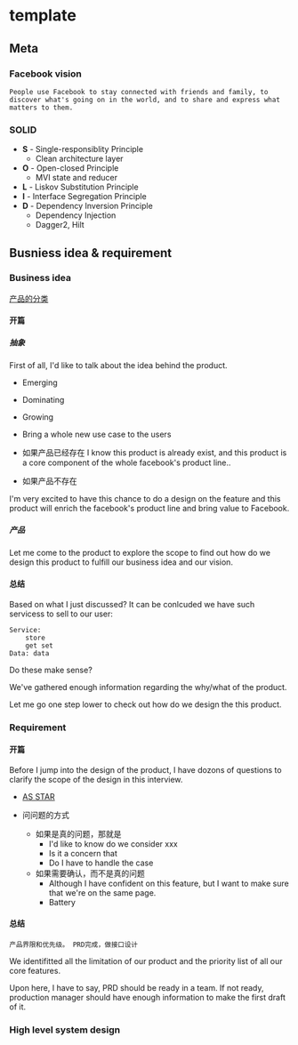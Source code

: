 # template

## Meta
### Facebook vision
    People use Facebook to stay connected with friends and family, to discover what's going on in the world, and to share and express what matters to them.

### SOLID
* **S** - Single-responsiblity Principle
    * Clean architecture layer
* **O** - Open-closed Principle
    * MVI state and reducer
* **L** - Liskov Substitution Principle
* **I** - Interface Segregation Principle
* **D** - Dependency Inversion Principle
    * Dependency Injection
    * Dagger2, Hilt
## Busniess idea & requirement


### Business idea
[产品的分类](./mobileSystemDesign.md#category)

#### 开篇

##### 抽象
First of all, I'd like to talk about the idea behind the product.
* Emerging
* Dominating
* Growing
* Bring a whole new use case to the users

* 如果产品已经存在
I know this product is already exist, and this product is a core component of the whole facebook's product line..

* 如果产品不存在

I'm very excited to have this chance to do a design on the feature and this product will enrich the facebook's product line and bring value to Facebook.

##### 产品
Let me come to the product to explore the scope to find out how do we design this product to fulfill our business idea and our vision.

#### 总结
Based on what I just discussed? It can be conlcuded we have such servicess to sell to our user:

    Service: 
        store
        get set
    Data: data

Do these make sense?

We've gathered enough information regarding the why/what of the product.

Let me go one step lower to check out how do we design the this product.

### Requirement
#### 开篇
Before I jump into the design of the product, I have dozons of questions to clarify the scope of the design in this interview.

* [AS STAR](./mobileSystemDesign.md#question)

* 问问题的方式
    * 如果是真的问题，那就是
        * I'd like to know do we consider xxx
        * Is it a concern that 
        * Do I have to handle the case
    * 如果需要确认，而不是真的问题
        * Although I have confident on this feature, but I want to make sure that we're on the same page.
        * Battery


#### 总结

    产品界限和优先级。 PRD完成，做接口设计

We identifitted all the limitation of our product and the priority list of all our core features.

Upon here, I have to say, PRD should be ready in a team. If not ready, production manager should have enough information to make the first draft of it.

### High level system design
